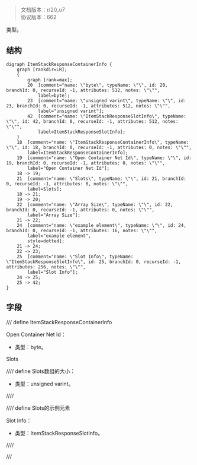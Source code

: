 # <!-- md:samp ItemStackResponseContainerInfo -->

> 文档版本：r/20_u7<br/>协议版本：662

<!-- md:samp ItemStackResponseContainerInfo -->类型。

## 结构

```viz
digraph ItemStackResponseContainerInfo {
	graph [rankdir=LR];
	{
		graph [rank=max];
		20	[comment="name: \"byte\", typeName: \"\", id: 20, branchId: 0, recurseId: -1, attributes: 512, notes: \"\"",
			label=byte];
		23	[comment="name: \"unsigned varint\", typeName: \"\", id: 23, branchId: 0, recurseId: -1, attributes: 512, notes: \"\"",
			label="unsigned varint"];
		42	[comment="name: \"ItemStackResponseSlotInfo\", typeName: \"\", id: 42, branchId: 0, recurseId: -1, attributes: 512, notes: \"\"",
			label=ItemStackResponseSlotInfo];
	}
	18	[comment="name: \"ItemStackResponseContainerInfo\", typeName: \"\", id: 18, branchId: 0, recurseId: -1, attributes: 0, notes: \"\"",
		label=ItemStackResponseContainerInfo];
	19	[comment="name: \"Open Container Net Id\", typeName: \"\", id: 19, branchId: 0, recurseId: -1, attributes: 0, notes: \"\"",
		label="Open Container Net Id"];
	18 -> 19;
	21	[comment="name: \"Slots\", typeName: \"\", id: 21, branchId: 0, recurseId: -1, attributes: 8, notes: \"\"",
		label=Slots];
	18 -> 21;
	19 -> 20;
	22	[comment="name: \"Array Size\", typeName: \"\", id: 22, branchId: 0, recurseId: -1, attributes: 0, notes: \"\"",
		label="Array Size"];
	21 -> 22;
	24	[comment="name: \"example element\", typeName: \"\", id: 24, branchId: 0, recurseId: -1, attributes: 16, notes: \"\"",
		label="example element",
		style=dotted];
	21 -> 24;
	22 -> 23;
	25	[comment="name: \"Slot Info\", typeName: \"ItemStackResponseSlotInfo\", id: 25, branchId: 0, recurseId: -1, attributes: 256, notes: \"\"",
		label="Slot Info"];
	24 -> 25;
	25 -> 42;
}

```

## 字段

/// define
ItemStackResponseContainerInfo

Open Container Net Id：<!-- md:samp byte -->

- 类型：byte。

Slots

//// define
Slots数组的大小：<!-- md:samp unsigned varint -->

- 类型：unsigned varint。


////


//// define
Slots的示例元素

Slot Info：[<!-- md:samp ItemStackResponseSlotInfo -->](../types/itemstackresponseslotinfo.md)

- 类型：ItemStackResponseSlotInfo。


////



///
